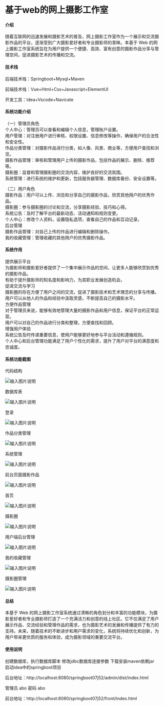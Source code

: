 # 基于web的网上摄影工作室

#### 介绍

随着互联网的迅速发展和摄影艺术的普及，网上摄影工作室作为一个展示和交流摄影作品的平台，逐渐受到广大摄影爱好者和专业摄影师的青睐。本基于 Web 的网上摄影工作室系统旨在为用户提供一个便捷、高效、富有创意的摄影作品分享与管理空间，促进摄影艺术的传播和交流。

#### 技术栈

后端技术栈：Springboot+Mysql+Maven

前端技术栈：Vue+Html+Css+Javascript+ElementUI

开发工具：Idea+Vscode+Navicate

#### 系统功能介绍

（一）管理员角色  
个人中心：管理员可以查看和编辑个人信息，管理账户设置。  
用户管理：对注册用户进行审核、权限设置、信息修改等操作，确保用户的合法性和安全性。  
作品分类管理：对摄影作品进行分类，如人像、风景、商业等，方便用户查找和浏览。  
摄影作品管理：审核和管理用户上传的摄影作品，包括作品的展示、删除、推荐等。  
摄影圈：监督和管理摄影圈的交流内容，维护良好的交流氛围。  
系统管理：进行系统的维护和更新，包括服务器管理、数据库备份、安全设置等。  

（二）用户角色  
摄影作品：用户可以上传、浏览和分享自己的摄影作品，欣赏其他用户的优秀作品。  
摄影圈：参与摄影圈的讨论和交流，分享摄影经验、技巧和心得。  
系统公告：及时了解平台的最新动态、活动通知和规则变更。  
个人中心：修改个人资料，设置隐私选项，查看自己的作品和互动记录。  
后台管理  
摄影作品管理：对自己上传的作品进行编辑和删除操作。  
我的收藏管理：管理收藏的其他用户的优秀摄影作品。  

#### 系统作用

提供展示平台    
为摄影师和摄影爱好者提供了一个集中展示作品的空间，让更多人能够欣赏到优秀的摄影作品。  
有助于提升摄影师的知名度和影响力，为其职业发展创造机会。  
促进交流与学习  
摄影圈的存在方便了用户之间的交流，促进了摄影技术和艺术理念的分享与传播。  
用户可以从他人的作品和经验中汲取灵感，不断提高自己的摄影水平。  
方便作品管理  
对于管理员来说，能够有效地管理大量的摄影作品和用户信息，保证平台的正常运营。  
用户可以对自己的作品进行分类和整理，方便查找和回顾。  
增强用户体验  
系统公告及时传递重要信息，使用户能够更好地参与平台活动和遵循规则。  
个人中心和后台管理功能满足了用户个性化的需求，提升了用户对平台的满意度和忠诚度。  

#### 系统功能截图

代码结构

![输入图片说明](images/16419fd00ea9dc734bb42a93254b25a.png)

数据库表

![输入图片说明](images/9e722e34ae1f907d892fce1818c1122.png)

登录

![输入图片说明](images/a0ece03414c5c1a9c3c1bb29df789b2.png)

作品分类管理

![输入图片说明](images/934191ce125e68bbe2fa6aea0a8c7c0.png)

系统管理

![输入图片说明](images/470175a448956107414dccaef966019.png)

前台页面摄影作品

![输入图片说明](images/aee1c3ee8fb45ae30d9d651d37deaf2.png)

首页

![输入图片说明](images/15d6a365789b2ebdbca84b6bca7a094.png)

摄影圈

![输入图片说明](images/a2d02b1eb5cb8ceab6f5bc0e924bb38.png)

用户端后台管理

![输入图片说明](images/80e274ff79312aeced6f33689c32b24.png)

我的收藏管理

![输入图片说明](images/5751846a75d9af9014205c6f01387e9.png)

摄影圈管理

![输入图片说明](images/a0f6b4979b8bee724de31d892da0476.png)

#### 总结

本基于 Web 的网上摄影工作室系统通过清晰的角色划分和丰富的功能模块，为摄影爱好者和专业摄影师打造了一个充满活力和创意的线上社区。它不仅满足了用户展示作品、交流经验和管理作品的需求，也为摄影艺术的发展和传播提供了有力的支持。未来，随着技术的不断进步和用户需求的变化，系统将持续优化和创新，为用户带来更优质的服务和体验，成为摄影领域的重要交流平台。

#### 使用说明

创建数据库，执行数据库脚本 修改jdbc数据库连接参数 下载安装maven依赖jar 启动idea中的springboot项目

后台地址：http://localhost:8080/springboot07j52/admin/dist/index.html

管理员  abo 密码 abo

前台地址：http://localhost:8080/springboot07j52/front/index.html
